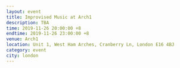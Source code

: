 ```yaml
---
layout: event
title: Improvised Music at Arch1
description: TBA
time: 2019-11-26 20:00:00 +8
endtime: 2019-11-26 23:00:00 +8
venue: Arch1
location: Unit 1, West Ham Arches, Cranberry Ln, London E16 4BJ
category: event
city: london
---
```

